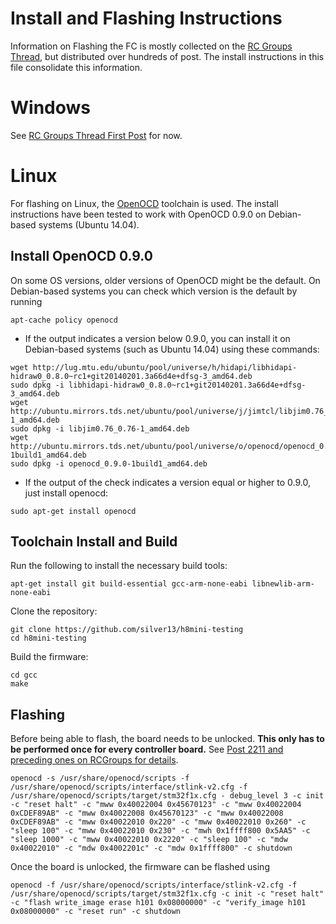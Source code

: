 # Install and Flashing Instructions

Information on Flashing the FC is mostly collected on the [RC Groups Thread](http://www.rcgroups.com/forums/showthread.php?t=2512604), but distributed over hundreds of post. The install instructions in this file consolidate this information.

# Windows

See [RC Groups Thread First Post](http://www.rcgroups.com/forums/showthread.php?t=2512604) for now.

# Linux

For flashing on Linux, the [OpenOCD](http://openocd.org/) toolchain is used. The install instructions have been tested to work with OpenOCD 0.9.0 on Debian-based systems (Ubuntu 14.04).

## Install OpenOCD 0.9.0

On some OS versions, older versions of OpenOCD might be the default. On Debian-based systems you can check which version is the default by running
```
apt-cache policy openocd
```
* If the output indicates a version below 0.9.0, you can install it on Debian-based systems (such as Ubuntu 14.04) using these commands:
```
wget http://lug.mtu.edu/ubuntu/pool/universe/h/hidapi/libhidapi-hidraw0_0.8.0~rc1+git20140201.3a66d4e+dfsg-3_amd64.deb
sudo dpkg -i libhidapi-hidraw0_0.8.0~rc1+git20140201.3a66d4e+dfsg-3_amd64.deb
wget http://ubuntu.mirrors.tds.net/ubuntu/pool/universe/j/jimtcl/libjim0.76_0.76-1_amd64.deb
sudo dpkg -i libjim0.76_0.76-1_amd64.deb
wget http://ubuntu.mirrors.tds.net/ubuntu/pool/universe/o/openocd/openocd_0.9.0-1build1_amd64.deb
sudo dpkg -i openocd_0.9.0-1build1_amd64.deb
```
* If the output of the check indicates a version equal or higher to 0.9.0, just install openocd:
```
sudo apt-get install openocd
```

## Toolchain Install and Build

Run the following to install the necessary build tools:
```
apt-get install git build-essential gcc-arm-none-eabi libnewlib-arm-none-eabi
```
Clone the repository:
```
git clone https://github.com/silver13/h8mini-testing
cd h8mini-testing
```
Build the firmware:
```
cd gcc
make
```

## Flashing

Before being able to flash, the board needs to be unlocked. **This only has to be performed once for every controller board.** See [Post 2211 and preceding ones on RCGroups for details](http://www.rcgroups.com/forums/showthread.php?t=2512604&page=148#post34798015).
```
openocd -s /usr/share/openocd/scripts -f /usr/share/openocd/scripts/interface/stlink-v2.cfg -f /usr/share/openocd/scripts/target/stm32f1x.cfg - debug_level 3 -c init -c "reset halt" -c "mww 0x40022004 0x45670123" -c "mww 0x40022004 0xCDEF89AB" -c "mww 0x40022008 0x45670123" -c "mww 0x40022008 0xCDEF89AB" -c "mww 0x40022010 0x220" -c "mww 0x40022010 0x260" -c "sleep 100" -c "mww 0x40022010 0x230" -c "mwh 0x1ffff800 0x5AA5" -c "sleep 1000" -c "mww 0x40022010 0x2220" -c "sleep 100" -c "mdw 0x40022010" -c "mdw 0x4002201c" -c "mdw 0x1ffff800" -c shutdown
```


Once the board is unlocked, the firmware can be flashed using
```
openocd -f /usr/share/openocd/scripts/interface/stlink-v2.cfg -f /usr/share/openocd/scripts/target/stm32f1x.cfg -c init -c "reset halt" -c "flash write_image erase h101 0x08000000" -c "verify_image h101 0x08000000" -c "reset run" -c shutdown
```
